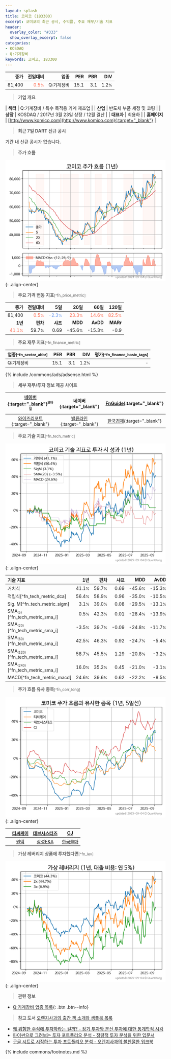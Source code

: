 ```yaml
---
layout: splash
title: 코미코 (183300)
excerpt: 코미코의 최근 공시, 수익률, 주요 재무/기술 지표
header:
  overlay_color: "#333"
  show_overlay_excerpt: false
categories:
- KOSDAQ
- Q:기계장비
keywords: 코미코, 183300
---
```


| **종가** | **전일대비** | **업종** | **PER** | **PBR** | **DIV** |
| -------: | -----------: | -------: | ------: | ------: | ------: |
| 81,400 | <span style="color: tomato">0.5<small>%</small></span> | Q:기계장비 | 15.1 | 3.1 | 1.2<small>%</small> |

<!-- more -->


> **기업 개요**<a id="company"></a>

| <span style="white-space:nowrap;">**섹터**</span> | Q:기계장비 / 특수 목적용 기계 제조업 |
| <span style="white-space:nowrap;">**산업**</span> | 반도체 부품 세정 및 코팅 |
| <span style="white-space:nowrap;">**상장**</span> | KOSDAQ / 2017년 3월 23일 상장 / 12월 결산 |
| <span style="white-space:nowrap;">**대표자**</span> | 최용하 |
| <span style="white-space:nowrap;">**홈페이지**</span> | [http://www.komico.com](http://www.komico.com){:target="_blank"} |


> **최근 7일 DART 신규 공시**<a id="dart"></a>

기간 내 신규 공시가 없습니다.


> **주가 흐름**<a id="price"></a>

![183300](/stock/images/183300.png){: .align-center}


> **주요 가격 변동 지표**<small>[^fn_price_metric]</small>

| **종가** | **전일대비** | **5일** | **20일** | **60일** | **120일** |
| -------: | -----------: | ------: | -------: | -------: | --------: |
| 81,400 | <span style="color: tomato">0.5<small>%</small></span> | <span style="color: cornflowerblue">-2.3<small>%</small></span> | <span style="color: tomato">23.3<small>%</small></span> | <span style="color: tomato">14.6<small>%</small></span> | <span style="color: tomato">82.5<small>%</small></span> |
| **1년** | **편차** | **샤프** | **MDD** | **AvDD** | **MARr** |
| <span style="color: tomato">41.1<small>%</small></span> | 59.7<small>%</small> | 0.69 | -45.6<small>%</small> | -15.3<small>%</small> | -0.9 |


> **주요 재무 지표**<small>[^fn_finance_metric]</small>

| **업종**<small>[^fn_sector_abbr]</small> | **PER** | **PBR** | **DIV** | **평가**<small>[^fn_finance_basic_tags]</small> |
| :--------------------------------------- | ------: | ------: | ------: | ----------------------------------------------: |
| Q:기계장비 | 15.1 | 3.1 | 1.2<small>%</small> | - |



{% include /commons/ads/adsense.html %}

> **세부 재무/투자 정보 제공 사이트**

| [네이버](https://m.stock.naver.com/domestic/stock/183300/finance/summary){:target="_blank"}<sup><small>모바일</small></sup> | [네이버](https://finance.naver.com/item/coinfo.naver?code=183300){:target="_blank"} | [FnGuide](https://comp.fnguide.com/SVO2/ASP/SVD_Invest.asp?gicode=A183300&MenuYn=Y){:target="_blank"} |
| :---: | :---: | :---: |
| [와이즈리포트](https://comp.wisereport.co.kr/company/c1040001.aspx?cmp_cd=183300){:target="_blank"} | [밸류라인](https://www.valueline.co.kr/finance/summary/183300){:target="_blank"} | [한국경제](https://markets.hankyung.com/stock/183300/financial-summary){:target="_blank"} |


> **주요 기술 지표**<small>[^fn_tech_metric]</small>


![183300](/stock/images/183300_tech.png){: .align-center}

| **기술 지표** | **1년** | **편차** | **샤프** | **MDD** | **AvDD** |
| :------------ | ------: | -----------: | -------: | ------: | -------: |
| 거치식 | 41.1<small>%</small> | 59.7<small>%</small> | 0.69 | -45.6<small>%</small> | -15.3<small>%</small> |
| 적립식[^fn_tech_metric_dca] | 56.4<small>%</small> | 58.9<small>%</small> | 0.96 | -35.0<small>%</small> | -10.5<small>%</small> |
| Sig. M[^fn_tech_metric_sigm] | 3.1<small>%</small> | 39.0<small>%</small> | 0.08 | -29.5<small>%</small> | -13.1<small>%</small> |
| SMA<small><sub>(5)</sub></small>[^fn_tech_metric_sma_i] | 0.5<small>%</small> | 42.3<small>%</small> | 0.01 | -28.4<small>%</small> | -13.9<small>%</small> |
| SMA<small><sub>(20)</sub></small>[^fn_tech_metric_sma_i] | -3.5<small>%</small> | 39.7<small>%</small> | -0.09 | -24.8<small>%</small> | -11.7<small>%</small> |
| SMA<small><sub>(60)</sub></small>[^fn_tech_metric_sma_i] | 42.5<small>%</small> | 46.3<small>%</small> | 0.92 | -24.7<small>%</small> | -5.4<small>%</small> |
| SMA<small><sub>(120)</sub></small>[^fn_tech_metric_sma_i] | 58.7<small>%</small> | 45.5<small>%</small> | 1.29 | -20.8<small>%</small> | -3.2<small>%</small> |
| SMA<small><sub>(240)</sub></small>[^fn_tech_metric_sma_i] | 16.0<small>%</small> | 35.2<small>%</small> | 0.45 | -21.0<small>%</small> | -3.1<small>%</small> |
| MACD[^fn_tech_metric_macd] | 24.6<small>%</small> | 39.6<small>%</small> | 0.62 | -22.2<small>%</small> | -8.5<small>%</small> |


> **주가 흐름 유사 종목**<a id="corr"></a><small>[^fn_corr_long]</small>

![183300](/stock/images/183300_corr.png){: .align-center}

|       | [티씨케이](/064760/) | [데브시스터즈](/194480/) | [CJ](/001040/) |
| :---: | :------------------------------------: | :------------------------------------: | :------------------------------------: |
|       | [원텍](/336570/) | [삼성E&A](/028050/) | [한국콜마](/161890/) |


> **가상 레버리지 상품에 투자했다면**<a id="2x"></a><small>[^fn_lev]</small>

![183300](/stock/images/183300_2x.png){: .align-center}


> **관련 정보**

- [Q:기계장비 업종 목록](/stats/sector/kosdaq_업종_기계장비_종목/){: .btn .btn--info}

> **참고 도서** [오렌지사과의 출간 책 소개와 샘플북 목록](https://kongdori.tistory.com/691)

- [왜 위험한 주식에 투자하라는 걸까? - 장기 투자와 분산 투자에 대한 통계학적 시각](https://kongdori.tistory.com/421)
- [파이썬으로 그려보는 투자 포트폴리오 분석  - 정량적 투자 분석을 위한 입문서](https://kongdori.tistory.com/643)
- [구글 시트로 시작하는 투자 포트폴리오 분석 - 오렌지사과의 불친절한 워크북](https://kongdori.tistory.com/449)


{% include commons/footnotes.md %}